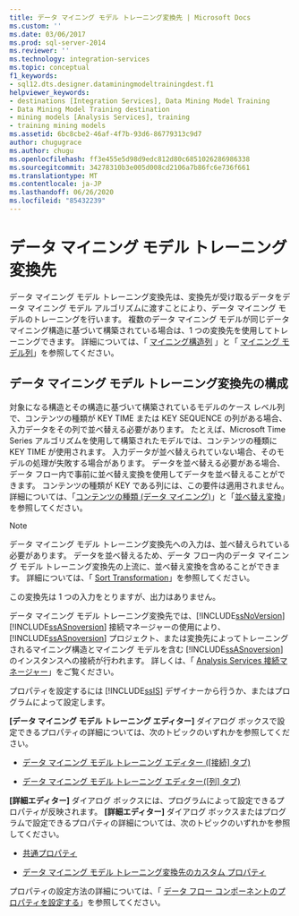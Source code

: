 ```yaml
---
title: データ マイニング モデル トレーニング変換先 | Microsoft Docs
ms.custom: ''
ms.date: 03/06/2017
ms.prod: sql-server-2014
ms.reviewer: ''
ms.technology: integration-services
ms.topic: conceptual
f1_keywords:
- sql12.dts.designer.dataminingmodeltrainingdest.f1
helpviewer_keywords:
- destinations [Integration Services], Data Mining Model Training
- Data Mining Model Training destination
- mining models [Analysis Services], training
- training mining models
ms.assetid: 6bc8cbe2-46af-4f7b-93d6-86779313c9d7
author: chugugrace
ms.author: chugu
ms.openlocfilehash: ff3e455e5d98d9edc812d80c6851026286986338
ms.sourcegitcommit: 34278310b3e005d008cd2106a7b86fc6e736f661
ms.translationtype: MT
ms.contentlocale: ja-JP
ms.lasthandoff: 06/26/2020
ms.locfileid: "85432239"
---
```

# <a name="data-mining-model-training-destination"></a>データ マイニング モデル トレーニング変換先
  データ マイニング モデル トレーニング変換先は、変換先が受け取るデータをデータ マイニング モデル アルゴリズムに渡すことにより、データ マイニング モデルのトレーニングを行います。 複数のデータ マイニング モデルが同じデータ マイニング構造に基づいて構築されている場合は、1 つの変換先を使用してトレーニングできます。 詳細については、「 [マイニング構造列](https://docs.microsoft.com/analysis-services/data-mining/mining-structure-columns) 」と「 [マイニング モデル列](https://docs.microsoft.com/analysis-services/data-mining/mining-model-columns)」を参照してください。  
  
## <a name="configuration-of-the-data-mining-model-training-destination"></a>データ マイニング モデル トレーニング変換先の構成  
 対象になる構造とその構造に基づいて構築されているモデルのケース レベル列で、コンテンツの種類が KEY TIME または KEY SEQUENCE の列がある場合、入力データをその列で並べ替える必要があります。 たとえば、Microsoft Time Series アルゴリズムを使用して構築されたモデルでは、コンテンツの種類に KEY TIME が使用されます。 入力データが並べ替えられていない場合、そのモデルの処理が失敗する場合があります。 データを並べ替える必要がある場合、データ フロー内で事前に並べ替え変換を使用してデータを並べ替えることができます。 コンテンツの種類が KEY である列には、この要件は適用されません。 詳細については、「[コンテンツの種類 (データ マイニング)](https://docs.microsoft.com/analysis-services/data-mining/content-types-data-mining)」と「[並べ替え変換](transformations/sort-transformation.md)」を参照してください。  
  
> [!NOTE]  
>  データ マイニング モデル トレーニング変換先への入力は、並べ替えられている必要があります。 データを並べ替えるため、データ フロー内のデータ マイニング モデル トレーニング変換先の上流に、並べ替え変換を含めることができます。 詳細については、「 [Sort Transformation](transformations/sort-transformation.md)」を参照してください。  
  
 この変換先は 1 つの入力をとりますが、出力はありません。  
  
 データ マイニング モデル トレーニング変換先では、[!INCLUDE[ssNoVersion](../../includes/ssnoversion-md.md)] [!INCLUDE[ssASnoversion](../../includes/ssasnoversion-md.md)] 接続マネージャーの使用により、[!INCLUDE[ssASnoversion](../../includes/ssasnoversion-md.md)] プロジェクト、または変換先によってトレーニングされるマイニング構造とマイニング モデルを含む [!INCLUDE[ssASnoversion](../../includes/ssasnoversion-md.md)] のインスタンスへの接続が行われます。 詳しくは、「 [Analysis Services 接続マネージャー](../connection-manager/analysis-services-connection-manager.md)」をご覧ください。  
  
 プロパティを設定するには [!INCLUDE[ssIS](../../includes/ssis-md.md)] デザイナーから行うか、またはプログラムによって設定します。  
  
 **[データ マイニング モデル トレーニング エディター]** ダイアログ ボックスで設定できるプロパティの詳細については、次のトピックのいずれかを参照してください。  
  
-   [データ マイニング モデル トレーニング エディター ([接続] タブ)](../data-mining-model-training-editor-connection-tab.md)  
  
-   [データ マイニング モデル トレーニング エディター([列] タブ)](../data-mining-model-training-editor-columns-tab.md)  
  
 **[詳細エディター]** ダイアログ ボックスには、プログラムによって設定できるプロパティが反映されます。 **[詳細エディター]** ダイアログ ボックスまたはプログラムで設定できるプロパティの詳細については、次のトピックのいずれかを参照してください。  
  
-   [共通プロパティ](../common-properties.md)  
  
-   [データ マイニング モデル トレーニング変換先のカスタム プロパティ](data-mining-model-training-destination-custom-properties.md)  
  
 プロパティの設定方法の詳細については、「 [データ フロー コンポーネントのプロパティを設定する](set-the-properties-of-a-data-flow-component.md)」を参照してください。  
  
  
